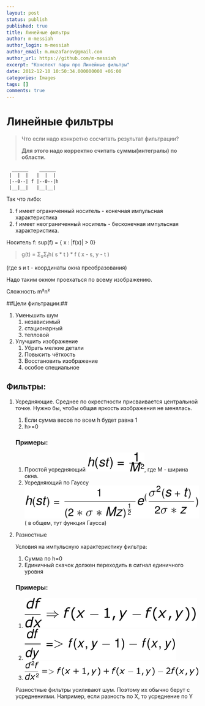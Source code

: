 ```yaml
---
layout: post
status: publish
published: true
title: Линейные фильтры
author: m-messiah
author_login: m-messiah
author_email: m.muzafarov@gmail.com
author_url: https://github.com/m-messiah
excerpt: "Конспект пары про Линейные фильтры"
date: 2012-12-10 10:50:34.000000000 +06:00
categories: Images
tags: []
comments: true
---
```


# Линейные фильтры #

>Что если надо конкретно сосчитать результат фильтрации?
>
> **Для этого надо корректно считать суммы(интегралы) по области.**

```
  ______    ______
 |  |  |   |  |  |
 |--0--| f |--0--|h
 |__|__|   |__|__|
```


Так что либо:

1.	f имеет ограниченный носитель - конечная импульсная характеристика
2.	f имеет неограниченный носитель - бесконечная импульсная характеристика.


Носитель f: sup(f) = { x : |f(x)| &gt; 0}

>g(t) = &Sigma;<sub>s</sub>&Sigma;<sub>t</sub>h( s * t ) * f ( x - s, y - t )

(где s и t - координаты окна преобразования)

Надо таким окном проехаться по всему изображению.

Сложность m&sup2;n&sup2;

##Цели фильтрации:##

1.	Уменьшить шум
	1.	независимый
	2.	стационарный
	3.	тепловой
2.	Улучшить изображение
	1.	Убрать мелкие детали
	2.	Повысить чёткость
	3.	Восстановить изображение
	4.	особое специальное

## Фильтры: ##
1.	Усредняющие.
	Среднее по окрестности присваивается центральной точке.
	Нужно бы, чтобы общая яркость изображения не менялась.
	1.	Если сумма весов по всем h будет равна 1
	2.	h>=0

	### Примеры: ###
	1.	Простой усредняющий
		![H(st)](/img/hst.svg), где M - ширина окна.
	2.	Усредняющий по Гауссу
		![Gauss](/img/hst_gauss.svg) ( в общем, тут функция Гаусса)
2.	Разностные

	Условия на импульсную характеристику фильтра:
	1.	Сумма по h=0
	2.	Единичный скачок должен переходить в сигнал единичного уровня

	### Примеры: ###
	1.	![1](/img/simple_diff1.svg)
	2.	![2](/img/simple_diff2.svg)
	3.	![3](/img/simple_diff3.svg)

	Разностные фильтры усиливают шум. Поэтому их обычно берут с усреднениями.
	Например, если разность по X, то усреднение по Y


